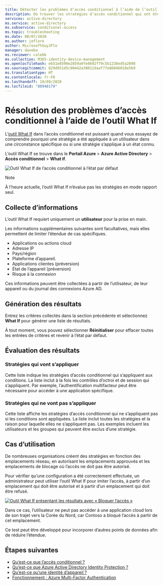```yaml
---
title: Détecter les problèmes d’accès conditionnel à l’aide de l’outil What If - Azure Active Directory
description: Où trouver les stratégies d’accès conditionnel qui ont été appliquées et pourquoi
services: active-directory
ms.service: active-directory
ms.subservice: conditional-access
ms.topic: troubleshooting
ms.date: 08/07/2020
ms.author: joflore
author: MicrosoftGuyJFlo
manager: daveba
ms.reviewer: calebb
ms.collection: M365-identity-device-management
ms.openlocfilehash: eb51e8590e2859a9fe8692f79c5b1238ed5a2098
ms.sourcegitcommit: 829d951d5c90442a38012daaf77e86046018e5b9
ms.translationtype: HT
ms.contentlocale: fr-FR
ms.lasthandoff: 10/09/2020
ms.locfileid: "88948179"
---
```

# <a name="troubleshooting-conditional-access-using-the-what-if-tool"></a>Résolution des problèmes d’accès conditionnel à l’aide de l’outil What If

L’[outil What If](what-if-tool.md) dans l’accès conditionnel est puissant quand vous essayez de comprendre pourquoi une stratégie a été appliquée à un utilisateur dans une circonstance spécifique ou si une stratégie s’applique à un état connu.

L’outil What If se trouve dans le **Portail Azure** > **Azure Active Directory** > **Accès conditionnel** > **What if**.

![Outil What If de l’accès conditionnel à l’état par défaut](./media/troubleshoot-conditional-access-what-if/conditional-access-what-if-tool.png)

> [!NOTE]
> À l’heure actuelle, l’outil What If n’évalue pas les stratégies en mode rapport seul.

## <a name="gathering-information"></a>Collecte d’informations

L’outil What If requiert uniquement un **utilisateur** pour la prise en main. 

Les informations supplémentaires suivantes sont facultatives, mais elles permettent de limiter l’étendue de cas spécifiques.

* Applications ou actions cloud
* Adresse IP 
* Pays/région
* Plateforme d’appareil.
* Applications clientes (préversion)
* État de l’appareil (préversion) 
* Risque à la connexion

Ces informations peuvent être collectées à partir de l’utilisateur, de leur appareil ou du journal des connexions Azure AD.

## <a name="generating-results"></a>Génération des résultats

Entrez les critères collectés dans la section précédente et sélectionnez **What If** pour générer une liste de résultats. 

À tout moment, vous pouvez sélectionner **Réinitialiser** pour effacer toutes les entrées de critères et revenir à l’état par défaut.

## <a name="evaluating-results"></a>Évaluation des résultats

### <a name="policies-that-will-apply"></a>Stratégies qui vont s’appliquer

Cette liste indique les stratégies d’accès conditionnel qui s’appliquent aux conditions. La liste inclut à la fois les contrôles d’octroi et de session qui s’appliquent. Par exemple, l’authentification multifacteur peut être nécessaire pour accéder à une application spécifique.

### <a name="policies-that-will-not-apply"></a>Stratégies qui ne vont pas s’appliquer

Cette liste affiche les stratégies d’accès conditionnel qui ne s’appliquent pas si les conditions sont appliquées. La liste inclut toutes les stratégies et la raison pour laquelle elles ne s’appliquent pas. Les exemples incluent les utilisateurs et les groupes qui peuvent être exclus d’une stratégie.

## <a name="use-case"></a>Cas d’utilisation

De nombreuses organisations créent des stratégies en fonction des emplacements réseau, en autorisant les emplacements approuvés et les emplacements de blocage où l’accès ne doit pas être autorisé.

Pour vérifier qu’une configuration a été correctement effectuée, un administrateur peut utiliser l’outil What If pour imiter l’accès, à partir d’un emplacement qui doit être autorisé et à partir d’un emplacement qui doit être refusé.

[ ![Outil What If présentant les résultats avec « Bloquer l’accès »](./media/troubleshoot-conditional-access-what-if/conditional-access-what-if-results.png)](./media/troubleshoot-conditional-access-what-if/conditional-access-what-if-results.png#lightbox)

Dans ce cas, l’utilisateur ne peut pas accéder à une application cloud lors de son trajet vers la Corée du Nord, car Contoso a bloqué l’accès à partir de cet emplacement.

Ce test peut être développé pour incorporer d’autres points de données afin de réduire l’étendue.

## <a name="next-steps"></a>Étapes suivantes

* [Qu’est-ce que l’accès conditionnel ?](overview.md)
* [Qu’est-ce que Azure Active Directory Identity Protection ?](../identity-protection/overview-identity-protection.md)
* [Qu’est-ce qu’une identité d’appareil ?](../devices/overview.md)
* [Fonctionnement : Azure Multi-Factor Authentication](../authentication/concept-mfa-howitworks.md)